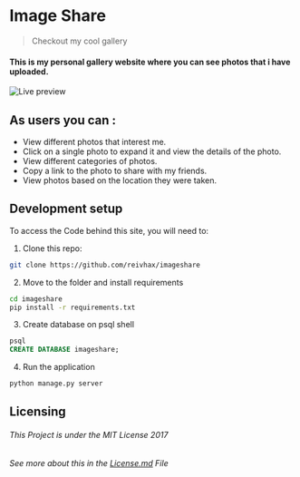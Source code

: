 # Image Share
> Checkout my cool gallery

#### This is my personal gallery website where you can see photos that i have uploaded.
![Live preview](http://i.imgur.com/bchrE9h.png)

## As users you can :
* View different photos that interest me.
* Click on a single photo to expand it and view the details of the photo.
* View different categories of photos.
* Copy a link to the photo to share with my friends.
* View photos based on the location they were taken.

## Development setup

To access the Code behind this site, you will need to:

1. Clone this repo:
  ```bash
  git clone https://github.com/reivhax/imageshare
  ```
2. Move to the folder and install requirements
  ```bash
  cd imageshare
  pip install -r requirements.txt
  ```
3. Create database on psql shell
  ```SQL
  psql
  CREATE DATABASE imageshare;
  ```
4. Run the application
  ```bash
  python manage.py server
  ```

  ## Licensing
  ###### This Project is under the MIT License 2017
  ###### See more about this in the [License.md](https://github.com/reivhax/imageshare/blob/master/LICENSE.md) File
